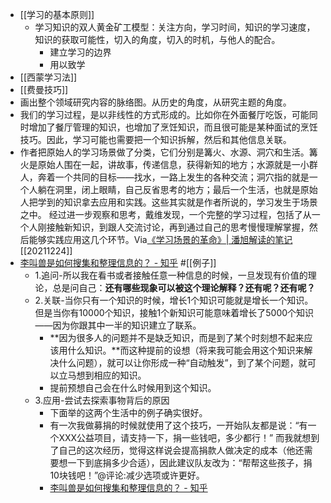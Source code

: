 - [[学习的基本原则]]
    - 学习知识的双人黄金矿工模型：关注方向，学习时间，知识的学习速度，知识的获取可能性，切入的角度，切入的时机，与他人的配合。
        - 建立学习的边界
        - 用以致学
- [[西蒙学习法]]
- [[费曼技巧]]
- 画出整个领域研究内容的脉络图。从历史的角度，从研究主题的角度。
- 我们的学习过程，是以非线性的方式形成的。比如你在外面餐厅吃饭，可能同时增加了餐厅管理的知识，也增加了烹饪知识，而且很可能是某种面试的烹饪技巧。因此，学习可能也需要把一个知识拆解，然后和其他信息关联。
- 作者把原始人的学习场景做了分类，它们分别是篝火、水源、洞穴和生活。篝火是原始人围在一起，讲故事，传递信息，获得新知的地方；水源就是一小群人，奔着一个共同的目标——找水，一路上发生的各种交流；洞穴指的就是一个人躺在洞里，闭上眼睛，自己反省思考的地方；最后一个生活，也就是原始人把学到的知识拿去应用和实践。这些其实就是作者所说的，学习发生于场景之中。
经过进一步观察和思考，戴维发现，一个完整的学习过程，包括了从一个人刚接触新知识，到跟人交流讨论，再到通过自己的思考慢慢理解掌握，然后能够实践应用这几个环节。Via[《学习场景的革命》| 潘旭解读的笔记](https://app.yinxiang.com/shard/s63/nl/13797828/1dfc7040-02cf-4dd3-a0ab-0c809ed9ddbe/)[[20211224]] 
- [李叫兽是如何搜集和整理信息的？ - 知乎](https://www.zhihu.com/question/31154592/answer/51489241) #[[例子]]
    - 1.追问-所以我在看书或者接触任意一种信息的时候，一旦发现有价值的理论，总是问自己：**还有哪些现象可以被这个理论解释？还有呢？还有呢？**
    - 2.关联-当你只有一个知识的时候，增长1个知识可能就是增长一个知识。但是当你有10000个知识，接触1个新知识可能意味着增长了5000个知识——因为你跟其中一半的知识建立了联系。
        - **因为很多人的问题并不是缺乏知识，而是到了某个时刻想不起来应该用什么知识。**而这种提前的设想（将来我可能会用这个知识来解决什么问题），就可以让你形成一种“自动触发”，到了某个问题，就可以立马想到相应的知识。
        - 提前预想自己会在什么时候用到这个知识。
    - 3.应用-尝试去探索事物背后的原因
        - 下面举的这两个生活中的例子确实很好。
        - 有一次我做募捐的时候就使用了这个技巧，一开始队友都是说：“有一个XXX公益项目，请支持一下，捐一些钱吧，多少都行！” 而我就想到了自己的这次经历，觉得这样说会提高捐款人做决定的成本（他还需要想一下到底捐多少合适），因此建议队友改为：“帮帮这些孩子，捐10块钱吧！”@评论:减少选项或许更好。
        - [李叫兽是如何搜集和整理信息的？ - 知乎](https://www.diigo.com/outliner/diigo_items/1032604/12128769/629846137)
